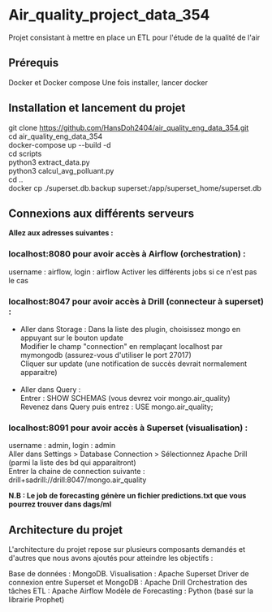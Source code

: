 # Air_quality_project_data_354
Projet consistant à mettre en place un ETL pour l'étude de la qualité de l'air

## Prérequis 
Docker et Docker compose
Une fois installer, lancer docker

## Installation et lancement du projet 
git clone https://github.com/HansDoh2404/air_quality_eng_data_354.git <br />
cd air_quality_eng_data_354 <br />
docker-compose up --build -d<br />
cd scripts <br />
python3 extract_data.py <br />
python3 calcul_avg_polluant.py <br />
cd ..<br />
docker cp ./superset.db.backup superset:/app/superset_home/superset.db 


## Connexions aux différents serveurs
**Allez aux adresses suivantes :**
### localhost:8080 pour avoir accès à Airflow (orchestration) :
username : airflow, login : airflow
Activer les différents jobs si ce n'est pas le cas
### localhost:8047 pour avoir accès à Drill (connecteur à superset) :
- Aller dans Storage :
  Dans la liste des plugin, choisissez mongo en appuyant sur le bouton update <br />
  Modifier le champ "connection" en remplaçant localhost par mymongodb (assurez-vous d'utiliser le port 27017) <br />
  Cliquer sur update (une notification de succès devrait normalement apparaitre) <br /><br />
- Aller dans Query : <br />
  Entrer : SHOW SCHEMAS (vous devrez voir mongo.air_quality) <br />
  Revenez dans Query puis entrez : USE mongo.air_quality;
### localhost:8091 pour avoir accès à Superset (visualisation) :
username : admin, login : admin <br />
Aller dans Settings > Database Connection > Sélectionnez Apache Drill (parmi la liste des bd qui apparaitront) <br />
Entrer la chaine de connection suivante : drill+sadrill://drill:8047/mongo.air_quality

**N.B : Le job de forecasting génère un fichier predictions.txt que vous pourrez trouver dans dags/ml**

## Architecture du projet
L'architecture du projet repose sur plusieurs composants demandés et d'autres que nous avons ajoutés pour atteindre les objectifs :

Base de données : MongoDB.
Visualisation : Apache Superset
Driver de connexion entre Superset et MongoDB : Apache Drill
Orchestration des tâches ETL : Apache Airflow
Modèle de Forecasting : Python (basé sur la librairie Prophet)
  
  

